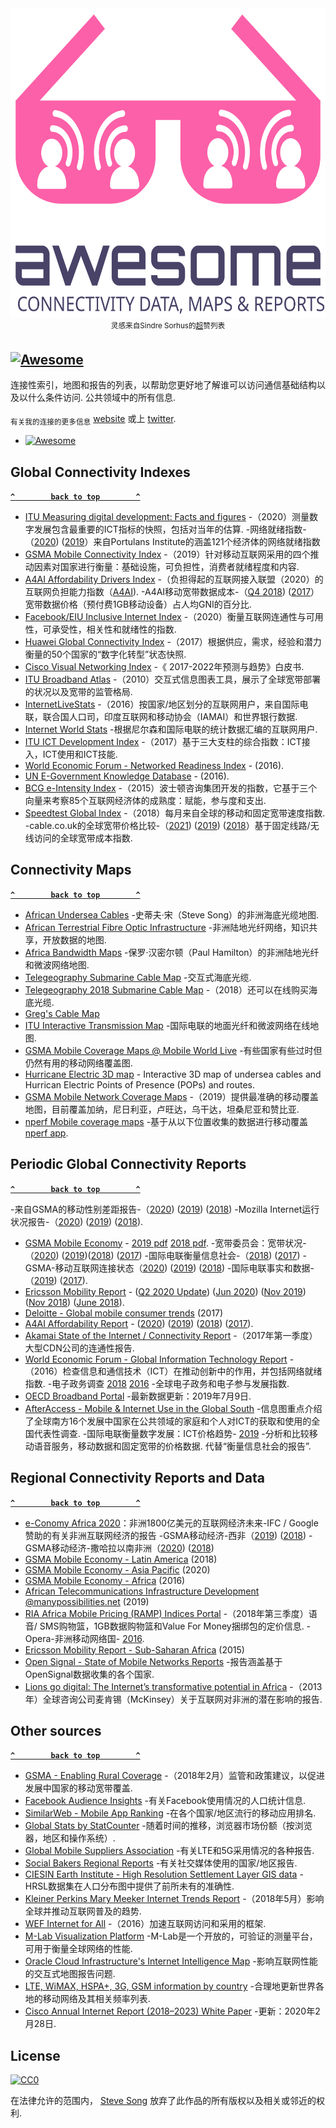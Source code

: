 <div class="github-widget" data-repo="stevesong/awesome-connectivity-info"></div>
<script async src="https://pagead2.googlesyndication.com/pagead/js/adsbygoogle.js"></script><ins class="adsbygoogle" style="display:block" data-ad-client="ca-pub-6890694312814945" data-ad-slot="5473692530" data-ad-format="auto"  data-full-width-responsive="true"></ins><script>(adsbygoogle = window.adsbygoogle || []).push({});</script>
<div align="center">
  <img width="605" height="495" src="https://raw.githubusercontent.com/stevesong/awesome-connectivity-info/master/images/awesome-connectivity-logo.svg?sanitize=true" alt="Awesome Connectivity Logo">
  <br>
  <sup>灵感来自Sindre Sorhus的<a href="https://awesome.re">超</a>赞列表</sup>
  <br>
</div>

## [![Awesome](https://awesome.re/badge-flat.svg)](https://awesome.re)

连接性索引，地图和报告的列表，以帮助您更好地了解谁可以访问通信基础结构以及以什么条件访问. 公共领域中的所有信息.

<sub>有关我的连接的更多信息</sub> [website](https://manypossibilities.net) 或上 [twitter](https://twitter.com/stevesong).</sub>


- [![Awesome](https://awesome.re)](#awesomehttpsawesomerebadge-flatsvghttpsawesomere)

<!-- BEGIN RESOURCE LIST -->

## Global Connectivity Indexes 

**[`^        back to top        ^`](#)**

- [ITU Measuring digital development: Facts and figures](https://www.itu.int/en/ITU-D/Statistics/Pages/facts/default.aspx) -（2020）测量数字发展包含最重要的ICT指标的快照，包括对当年的估算. 
-网络就绪指数-（[2020](https://networkreadinessindex.org/wp-content/uploads/2020/11/NRI-2020-V8_28-11-2020.pdf)) ([2019](https://networkreadinessindex.org/2019/wp-content/uploads/2020/03/The-Network-Readiness-Index-2019-New-version-March-2020-2.pdf)）来自Portulans Institute的涵盖121个经济体的网络就绪指数
- [GSMA Mobile Connectivity Index](https://www.mobileconnectivityindex.com/) -（2019）针对移动互联网采用的四个推动因素对国家进行衡量：基础设施，可负担性，消费者就绪程度和内容.
- [A4AI Affordability Drivers Index](https://a4ai.org/affordability-report/data/?_year=2020&indicator=INDEX) -（负担得起的互联网接入联盟（2020）的互联网负担能力指数（[A4AI](https://a4ai.org)).
-A4AI移动宽带数据成本-（[Q4 2018](https://a4ai.org/extra/mobile_broadband_pricing_usd-2018Q4)) ([2017](https://a4ai.org/mobile-broadband-pricing-data/)）宽带数据价格（预付费1GB移动设备）占人均GNI的百分比.
- [Facebook/EIU Inclusive Internet Index](https://theinclusiveinternet.eiu.com/) -（2020）衡量互联网连通性与可用性，可承受性，相关性和就绪性的指数.
- [Huawei Global Connectivity Index](http://www.huawei.com/minisite/gci/en/) -（2017）根据供应，需求，经验和潜力衡量的50个国家的“数字化转型”状态快照.
- [Cisco Visual Networking Index](https://www.cisco.com/c/en/us/solutions/service-provider/visual-networking-index-vni/index.html) -《 2017-2022年预测与趋势》白皮书.
- [ITU Broadband Atlas](https://www.itu.int/ITU-D/treg/atlas/broadbandatlas.asp) -（2010）交互式信息图表工具，展示了全球宽带部署的状况以及宽带的监管格局.
- [InternetLiveStats](http://www.internetlivestats.com/internet-users-by-country/) -（2016）按国家/地区划分的互联网用户，来自国际电联，联合国人口司，印度互联网和移动协会（IAMAI）和世界银行数据.
- [Internet World Stats](https://www.internetworldstats.com/) -根据尼尔森和国际电联的统计数据汇编的互联网用户.
- [ITU ICT Development Index](http://www.itu.int/net4/ITU-D/idi/) -（2017）基于三大支柱的综合指数：ICT接入，ICT使用和ICT技能.
- [World Economic Forum - Networked Readiness Index](http://reports.weforum.org/global-information-technology-report-2016/networked-readiness-index/) - (2016).
- [UN E-Government Knowledge Database](https://publicadministration.un.org/egovkb/en-us/Data-Center) - (2016).
- [BCG e-Intensity Index](https://www.bcg.com/publications/interactives/bcg-e-intensity-index.aspx) -（2015）波士顿咨询集团开发的指数，它基于三个向量来考察85个互联网经济体的成熟度：赋能，参与度和支出.
- [Speedtest Global Index](http://www.speedtest.net/global-index) -（2018）每月来自全球的移动和固定宽带速度指数.
-cable.co.uk的全球宽带价格比较-（[2021](https://www.cable.co.uk/mobiles/worldwide-data-pricing/)) ([2019](https://www.cable.co.uk/broadband/speed/worldwide-speed-league/)) ([2018](https://www.cable.co.uk/broadband/pricing/worldwide-comparison/)）基于固定线路/无线访问的全球宽带成本指数.

## Connectivity Maps

**[`^        back to top        ^`](#)**

- [African Undersea Cables](https://manypossibilities.net/african-undersea-cables/) -史蒂夫·宋（Steve Song）的非洲海底光缆地图.
- [African Terrestrial Fibre Optic Infrastructure](https://afterfibre.nsrc.org/) -非洲陆地光纤网络，知识共享，开放数据的地图.
- [Africa Bandwidth Maps](http://www.africabandwidthmaps.com/) -保罗·汉密尔顿（Paul Hamilton）的非洲陆地光纤和微波网络地图.
- [Telegeography Submarine Cable Map](https://www.submarinecablemap.com/) -交互式海底光缆.
- [Telegeography 2018 Submarine Cable Map](http://submarine-cable-map-2018.telegeography.com/) -（2018）还可以在线购买海底光缆.
- [Greg's Cable Map](http://cablemap.info/)
- [ITU Interactive Transmission Map](http://www.itu.int/itu-d/tnd-map-public/) -国际电联的地面光纤和微波网络在线地图.
- [GSMA Mobile Coverage Maps @ Mobile World Live](http://maps.mobileworldlive.com/) -有些国家有些过时但仍然有用的移动网络覆盖图.
- [Hurricane Electric 3D map](http://he.net/3d-map/) -  Interactive 3D map of undersea cables and Hurrican Electric Points of Presence (POPs) and routes.
- [GSMA Mobile Network Coverage Maps](https://www.mobilecoveragemaps.com) -（2019）提供最准确的移动覆盖地图，目前覆盖加纳，尼日利亚，卢旺达，乌干达，坦桑尼亚和赞比亚.
- [nperf Mobile coverage maps](https://www.nperf.com/en/map) -基于从以下位置收集的数据进行移动覆盖 [nperf app](https://www.nperf.com/en/nperf-applications/).

## Periodic Global Connectivity Reports

**[`^        back to top        ^`](#)**

-来自GSMA的移动性别差距报告-（[2020](https://www.gsma.com/mobilefordevelopment/wp-content/uploads/2020/02/GSMA-The-Mobile-Gender-Gap-Report-2020.pdf)) ([2019](https://www.gsma.com/mobilefordevelopment/wp-content/uploads/2019/03/GSMA-Connected-Women-The-Mobile-Gender-Gap-Report-2019.pdf)) ([2018](https://www.gsma.com/mobilefordevelopment/wp-content/uploads/2018/04/GSMA_The_Mobile_Gender_Gap_Report_2018_32pp_WEBv7.pdf))
-Mozilla Internet运行状况报告-（[2020](https://2020.internethealthreport.org/)) ([2019](https://internethealthreport.org/2019/)) ([2018](https://internethealthreport.org/2018/)).
- [GSMA Mobile Economy](https://www.gsma.com/mobileeconomy/) - [2019 pdf](https://manypossibilities.net/report-archives/GSMA_The_Mobile_Economy_2019.pdf) [2018 pdf](https://manypossibilities.net/report-archives/GSMA_The_Mobile_Economy_2018.pdf).
-宽带委员会：宽带状况-（[2020](https://www.itu.int/dms_pub/itu-s/opb/pol/S-POL-BROADBAND.21-2020-PDF-E.pdf)) ([2019](https://www.broadbandcommission.org/Documents/StateofBroadband19.pdf))([2018](https://www.broadbandcommission.org/publications/Pages/SOB-2018.aspx))  ([2017](http://www.broadbandcommission.org/publications/Pages/SOB-2017.aspx))
-国际电联衡量信息社会-（[2018](https://www.itu.int/en/ITU-D/Statistics/Documents/events/wtis2018/MISR-2018-Vol-1-E.PDF))  ([2017](https://www.itu.int/en/ITU-D/Statistics/Pages/publications/mis2017.aspx))
-GSMA-移动互联网连接状态（[2020](https://www.gsma.com/r/wp-content/uploads/2020/09/GSMA-State-of-Mobile-Internet-Connectivity-Report-2020.pdf)) ([2019](https://www.gsma.com/mobilefordevelopment/wp-content/uploads/2019/07/GSMA-State-of-Mobile-Internet-Connectivity-Report-2019.pdf)) ([2018](https://www.gsma.com/mobilefordevelopment/wp-content/uploads/2018/09/State-of-Mobile-Internet-Connectivity-2018.pdf))
-国际电联事实和数据-（[2019](https://www.itu.int/en/ITU-D/Statistics/Documents/facts/FactsFigures2019.pdf)) ([2017](https://www.itu.int/en/ITU-D/Statistics/Documents/facts/ICTFactsFigures2017.pdf)).
- [Ericsson Mobility Report](https://www.ericsson.com/en/mobility-report) - ([Q2 2020 Update](https://www.ericsson.com/4a4e5d/assets/local/mobility-report/documents/2020/emr-q2-update-03092020.pdf)) ([Jun 2020](https://www.ericsson.com/49c840/assets/local/mobility-report/documents/2020/june2020-ericsson-mobility-report.pdf)) ([Nov 2019](https://www.ericsson.com/en/mobility-report/reports/november-2019)) ([Nov 2018](https://www.ericsson.com/assets/local/mobility-report/documents/2018/ericsson-mobility-report-november-2018.pdf)) ([June 2018](https://www.ericsson.com/assets/local/mobility-report/documents/2018/ericsson-mobility-report-june-2018.pdf)).
- [Deloitte - Global mobile consumer trends](https://www2.deloitte.com/global/en/pages/technology-media-and-telecommunications/articles/gx-global-mobile-consumer-trends.html) (2017)
- [A4AI Affordability Report](http://a4ai.org/affordability-report/report/) - ([2020](https://a4ai.org/affordability-report/report/2020/)) ([2019](https://a4ai.org/affordability-report/report/2019/)) ([2018](http://1e8q3q16vyc81g8l3h3md6q5f5e-wpengine.netdna-ssl.com/wp-content/uploads/2018/10/A4AI-2018-Affordability-Report.pdf)) ([2017](http://a4ai.org/affordability-report/report/2017)).
- [Akamai State of the Internet / Connectivity Report](https://www.akamai.com/uk/en/multimedia/documents/state-of-the-internet/q1-2017-state-of-the-internet-connectivity-report.pdf) -（2017年第一季度）大型CDN公司的连通性报告.
- [World Economic Forum - Global Information Technology Report](http://reports.weforum.org/global-information-technology-report-2016/) -（2016）检查信息和通信技术（ICT）在推动创新中的作用，并包括网络就绪指数.
-电子政务调查 [2018](https://publicadministration.un.org/egovkb/en-us/Reports/UN-E-Government-Survey-2018) [2016](https://publicadministration.un.org/egovkb/en-us/Reports/UN-E-Government-Survey-2016) -全球电子政务和电子参与发展指数. 
- [OECD Broadband Portal](https://www.oecd.org/internet/broadband/broadband-statistics/) -最新数据更新：2019年7月9日.
- [AfterAccess - Mobile & Internet Use in the Global South](http://afteraccess.net/wp-content/uploads/After-Access-Website-layout-r1.pdf) -信息图重点介绍了全球南方16个发展中国家在公共领域的家庭和个人对ICT的获取和使用的全国代表性调查.
-国际电联衡量数字发展：ICT价格趋势- [2019](https://www.itu.int/en/ITU-D/Statistics/Documents/publications/prices2019/ITU_ICTpriceTrends_2019.pdf)  -分析和比较移动语音服务，移动数据和固定宽带的价格数据. 代替“衡量信息社会的报告”.


## Regional Connectivity Reports and Data

**[`^        back to top        ^`](#)**

- [e-Conomy Africa 2020](https://www.ifc.org/wps/wcm/connect/publications_ext_content/ifc_external_publication_site/publications_listing_page/google-e-conomy)：非洲1800亿美元的互联网经济未来-IFC / Google赞助的有关非洲互联网经济的报告
-GSMA移动经济-西非（[2019](https://www.gsma.com/r/mobileeconomy/west-africa/)) ([2018](https://www.gsma.com/subsaharanafrica/wp-content/uploads/2018/11/2018-04-11-e568fe9e710ec776d82c04e9f6760adb.pdf))
-GSMA移动经济-撒哈拉以南非洲（[2020](https://www.gsma.com/mobileeconomy/wp-content/uploads/2020/09/GSMA_MobileEconomy2020_SSA_Eng.pdf)) ([2018](https://policy.communitynetworks.group/_media/gsma_mobile_economy-ssa_2018.pdf))
- [GSMA Mobile Economy - Latin America](https://www.gsma.com/r/mobileeconomy/latam/) (2018)
- [GSMA Mobile Economy - Asia Pacific](https://www.gsma.com/mobileeconomy/wp-content/uploads/2020/06/GSMA_MobileEconomy_2020_AsiaPacific.pdf) (2020)
- [GSMA Mobile Economy - Africa](https://www.gsma.com/mobileeconomy/africa/) (2016)
- [African Telecommunications Infrastructure Development @manypossibilities.net](https://manypossibilities.net/series/africa-telecom-infrastructure/) (2019)
- [RIA Africa Mobile Pricing (RAMP) Indices Portal](https://researchictafrica.net/ramp_indices_portal/) -（2018年第三季度）语音/ SMS购物篮，1GB数据购物篮和Value For Money捆绑包的定价信息.
-Opera-非洲移动网络国- [2016](https://blogs.opera.com/news/wp-content/uploads/sites/2/2016/11/SMWAfrica-Opera-report-2016-01-WEB-1.pdf).
- [Ericsson Mobility Report - Sub-Saharan Africa](https://manypossibilities.net/report-archives/EricssonMobilityReport-nov-2015-regional-report-sub-saharan-africa.pdf) (2015)
- [Open Signal - State of Mobile Networks Reports](http://opensignal.com/reports/) -报告涵盖基于OpenSignal数据收集的各个国家.
- [Lions go digital: The Internet’s transformative potential in Africa](https://www.mckinsey.com/industries/high-tech/our-insights/lions-go-digital-the-internets-transformative-potential-in-africa) -（2013年）全球咨询公司麦肯锡（McKinsey）关于互联网对非洲的潜在影响的报告.

## Other sources

**[`^        back to top        ^`](#)**

- [GSMA - Enabling Rural Coverage](https://www.gsma.com/mobilefordevelopment/wp-content/uploads/2018/02/Enabling_Rural_Coverage_English_February_2018.pdf) -（2018年2月）监管和政策建议，以促进发展中国家的移动宽带覆盖.
- [Facebook Audience Insights](https://www.facebook.com/ads/audience-insights/) -有关Facebook使用情况的人口统计信息.
- [SimilarWeb - Mobile App Ranking](https://www.similarweb.com/apps/top/google/app-index/us/all/top-free) -在各个国家/地区流行的移动应用排名.
- [Global Stats by StatCounter](http://gs.statcounter.com/) -随着时间的推移，浏览器市场份额（按浏览器，地区和操作系统）.
- [Global Mobile Suppliers Association](https://gsacom.com/) -有关LTE和5G采用情况的各种报告.
- [Social Bakers Regional Reports](https://www.socialbakers.com/resources/reports/) -有关社交媒体使用的国家/地区报告.
- [CIESIN Earth Institute - High Resolution Settlement Layer GIS data](https://ciesin.columbia.edu/data/hrsl/) -HRSL数据集在人口分布图中提供了前所未有的准确性.
- [Kleiner Perkins Mary Meeker Internet Trends Report](https://www.kleinerperkins.com/perspectives/internet-trends-report-2018/) -（2018年5月）影响全球并推动互联网普及的趋势.
- [WEF Internet for All](https://www.weforum.org/reports/internet-for-all-a-framework-for-accelerating-internet-access-and-adoption/) -（2016）加速互联网访问和采用的框架.
- [M-Lab Visualization Platform](https://www.measurementlab.net/visualizations/) -M-Lab是一个开放的，可验证的测量平台，可用于衡量全球网络的性能. 
- [Oracle Cloud Infrastructure's Internet Intelligence Map](https://internetintel.oracle.com/about.html) -影响互联网性能的交互式地图报告问题.
- [LTE, WiMAX, HSPA+, 3G, GSM information by country](https://www.worldtimezone.com/4g.html) -合理地更新世界各地的移动网络及其相关频率列表.
- [Cisco Annual Internet Report (2018–2023) White Paper](https://www.cisco.com/c/en/us/solutions/collateral/executive-perspectives/annual-internet-report/white-paper-c11-741490.html) -更新：2020年2月28日.
  
<!-- END RESOURCE LIST -->  

## License

[![CC0](http://mirrors.creativecommons.org/presskit/buttons/88x31/svg/cc-zero.svg)](https://creativecommons.org/publicdomain/zero/1.0/)

在法律允许的范围内， [Steve Song](https://manypossibilities.net) 放弃了此作品的所有版权以及相关或邻近的权利.
